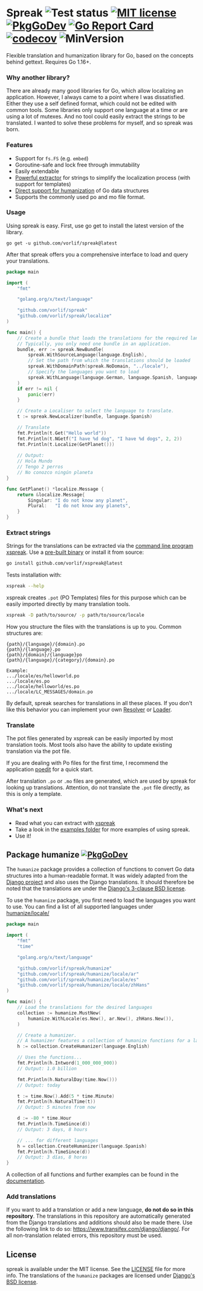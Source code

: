 # Spreak ![Test status](https://github.com/vorlif/spreak/workflows/Test/badge.svg) [![MIT license](https://img.shields.io/badge/License-MIT-blue.svg)](LICENSE) [![PkgGoDev](https://pkg.go.dev/badge/github.com/vorlif/spreak)](https://pkg.go.dev/github.com/vorlif/spreak) [![Go Report Card](https://goreportcard.com/badge/github.com/vorlif/spreak)](https://goreportcard.com/report/github.com/vorlif/spreak) [![codecov](https://codecov.io/gh/vorlif/spreak/branch/main/graph/badge.svg?token=N1O0ZE1OFW)](https://codecov.io/gh/vorlif/spreak) ![MinVersion](https://img.shields.io/badge/Go-1.16+-blue)

Flexible translation and humanization library for Go, based on the concepts behind gettext. Requires Go 1.16+.

### Why another library?

There are already many good libraries for Go, which allow localizing an application.
However, I always came to a point where I was dissatisfied.
Either they use a self defined format, which could not be edited with common tools.
Some libraries only support one language at a time or are using a lot of mutexes.
And no tool could easily extract the strings to be translated.
I wanted to solve these problems for myself, and so spreak was born.

### Features

* Support for `fs.FS` (e.g. `embed`)
* Goroutine-safe and lock free through immutability
* Easily extendable
* [Powerful extractor](https://github.com/vorlif/xspreak#xspreak) for strings to simplify the localization process 
  (with support for templates)
* [Direct support for humanization](#package-humanize-)  of Go data structures
* Supports the commonly used po and mo file format.

### Usage

Using spreak is easy. First, use go get to install the latest version of the library.

```shell
go get -u github.com/vorlif/spreak@latest
```

After that spreak offers you a comprehensive interface to load and query your translations.

```go
package main

import (
	"fmt"

	"golang.org/x/text/language"

	"github.com/vorlif/spreak"
	"github.com/vorlif/spreak/localize"
)

func main() {
	// Create a bundle that loads the translations for the required languages.
	// Typically, you only need one bundle in an application.
	bundle, err := spreak.NewBundle(
		spreak.WithSourceLanguage(language.English),
		// Set the path from which the translations should be loaded
		spreak.WithDomainPath(spreak.NoDomain, "../locale"),
		// Specify the languages you want to load
		spreak.WithLanguage(language.German, language.Spanish, language.Chinese),
	)
	if err != nil {
		panic(err)
	}

	// Create a Localiser to select the language to translate.
	t := spreak.NewLocalizer(bundle, language.Spanish)

	// Translate
	fmt.Println(t.Get("Hello world"))
	fmt.Println(t.NGetf("I have %d dog", "I have %d dogs", 2, 2))
	fmt.Println(t.Localize(GetPlanet()))
	
	// Output: 
	// Hola Mundo
	// Tengo 2 perros
	// No conozco ningún planeta
}

func GetPlanet() *localize.Message {
	return &localize.Message{
		Singular: "I do not know any planet",
		Plural:   "I do not know any planets",
	}
}
```

### Extract strings

Strings for the translations can be extracted via the [command line program xspreak](https://github.com/vorlif/xspreak).
Use a [pre-built binary](https://github.com/vorlif/xspreak/releases/latest) or install it from source:

```bash
go install github.com/vorlif/xspreak@latest
```

Tests installation with:

```bash
xspreak --help
```

xspreak creates `.pot` (PO Templates) files for this purpose which can be easily imported directly by many translation
tools.

```bash
xspreak -D path/to/source/ -p path/to/source/locale
```

How you structure the files with the translations is up to you.
Common structures are:

```text
{path}/{language}/{domain}.po
{path}/{language}.po
{path}/{domain}/{language}po
{path}/{language}/{category}/{domain}.po

Example:
.../locale/es/helloworld.po
.../locale/es.po
.../locale/helloworld/es.po
.../locale/LC_MESSAGES/domain.po
```

By default, spreak searches for translations in all these places.
If you don't like this behavior you can implement your own [Resolver](examples/features/resolver/main.go) or
[Loader](examples/features/loaders/main.go).

### Translate

The pot files generated by xspreak can be easily imported by most translation tools.
Most tools also have the ability to update existing translation via the pot file.

If you are dealing with Po files for the first time,
I recommend the application [poedit](https://poedit.net/) for a quick start.

After translation `.po` or `.mo` files are generated, which are used by spreak for looking up translations.
Attention, do not translate the `.pot` file directly, as this is only a template.

### What's next

* Read what you can extract with [xspreak](https://github.com/vorlif/xspreak#xspreak)
* Take a look in the [examples folder](./examples) for more examples of using spreak.
* Use it!

## Package humanize [![PkgGoDev](https://pkg.go.dev/badge/github.com/vorlif/spreak/humanize)](https://pkg.go.dev/github.com/vorlif/spreak/humanize)

The `humanize` package provides a collection of functions to convert Go data structures into a human-readable format.
It was widely adapted from the [Django project](https://github.com/django/django) and also uses the Django translations.
It should therefore be noted that the translations are under
the [Django's 3-clause BSD license](https://raw.githubusercontent.com/django/django/main/LICENSE).

To use the `humanize` package, you first need to load the languages you want to use.
You can find a list of all supported languages under [humanize/locale/](humanize/locale)

```go
package main

import (
	"fmt"
	"time"

	"golang.org/x/text/language"

	"github.com/vorlif/spreak/humanize"
	"github.com/vorlif/spreak/humanize/locale/ar"
	"github.com/vorlif/spreak/humanize/locale/es"
	"github.com/vorlif/spreak/humanize/locale/zhHans"
)

func main() {
	// Load the translations for the desired languages
	collection := humanize.MustNew(
		humanize.WithLocale(es.New(), ar.New(), zhHans.New()),
	)

	// Create a humanizer.
	// A humanizer features a collection of humanize functions for a language.
	h := collection.CreateHumanizer(language.English)

	// Uses the functions...
	fmt.Println(h.Intword(1_000_000_000))
	// Output: 1.0 billion

	fmt.Println(h.NaturalDay(time.Now()))
	// Output: today

	t := time.Now().Add(5 * time.Minute)
	fmt.Println(h.NaturalTime(t))
	// Output: 5 minutes from now

	d := -80 * time.Hour
	fmt.Println(h.TimeSince(d))
	// Output: 3 days, 8 hours

	// ... for different languages
	h = collection.CreateHumanizer(language.Spanish)
	fmt.Println(h.TimeSince(d))
	// Output: 3 días, 8 horas
}
```

A collection of all functions and further examples can be found in
the [documentation](https://pkg.go.dev/github.com/vorlif/spreak/humanize).

### Add translations

If you want to add a translation or add a new language, **do not do so in this repository**.
The translations in this repository are automatically generated from the Django translations and additions should also
be made there.
Use the following link to do so: https://www.transifex.com/django/django/.
For all non-translation related errors, this repository must be used.

## License

spreak is available under the MIT license. See the [LICENSE](LICENSE) file for more info.
The translations of the `humanize` packages are licensed
under [Django's BSD license](https://raw.githubusercontent.com/django/django/main/LICENSE).

